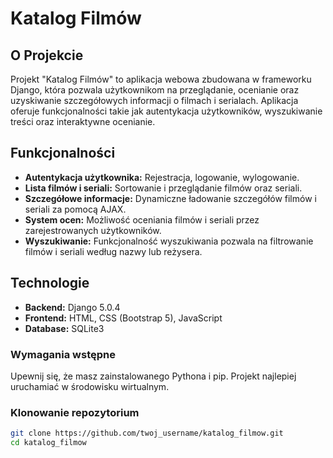 # Katalog Filmów

## O Projekcie
Projekt "Katalog Filmów" to aplikacja webowa zbudowana w frameworku Django, która pozwala użytkownikom na przeglądanie, ocenianie oraz uzyskiwanie szczegółowych informacji o filmach i serialach. Aplikacja oferuje funkcjonalności takie jak autentykacja użytkowników, wyszukiwanie treści oraz interaktywne ocenianie.

## Funkcjonalności

- **Autentykacja użytkownika:** Rejestracja, logowanie, wylogowanie.
- **Lista filmów i seriali:** Sortowanie i przeglądanie filmów oraz seriali.
- **Szczegółowe informacje:** Dynamiczne ładowanie szczegółów filmów i seriali za pomocą AJAX.
- **System ocen:** Możliwość oceniania filmów i seriali przez zarejestrowanych użytkowników.
- **Wyszukiwanie:** Funkcjonalność wyszukiwania pozwala na filtrowanie filmów i seriali według nazwy lub reżysera.

## Technologie

- **Backend:** Django 5.0.4
- **Frontend:** HTML, CSS (Bootstrap 5), JavaScript
- **Database:** SQLite3

### Wymagania wstępne

Upewnij się, że masz zainstalowanego Pythona i pip. Projekt najlepiej uruchamiać w środowisku wirtualnym.

### Klonowanie repozytorium

```bash
git clone https://github.com/twoj_username/katalog_filmow.git
cd katalog_filmow
